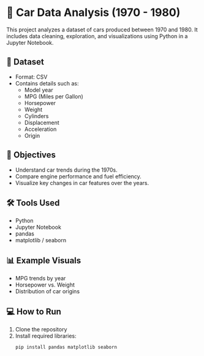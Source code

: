 # 🚗 Car Data Analysis (1970 - 1980)

This project analyzes a dataset of cars produced between 1970 and 1980. It includes data cleaning, exploration, and visualizations using Python in a Jupyter Notebook.

## 📁 Dataset

- Format: CSV
- Contains details such as:
  - Model year
  - MPG (Miles per Gallon)
  - Horsepower
  - Weight
  - Cylinders
  - Displacement
  - Acceleration
  - Origin

## 🎯 Objectives

- Understand car trends during the 1970s.
- Compare engine performance and fuel efficiency.
- Visualize key changes in car features over the years.

## 🛠️ Tools Used

- Python
- Jupyter Notebook
- pandas
- matplotlib / seaborn

## 📊 Example Visuals

- MPG trends by year
- Horsepower vs. Weight
- Distribution of car origins

## 💻 How to Run

1. Clone the repository
2. Install required libraries:
   ```bash
   pip install pandas matplotlib seaborn
